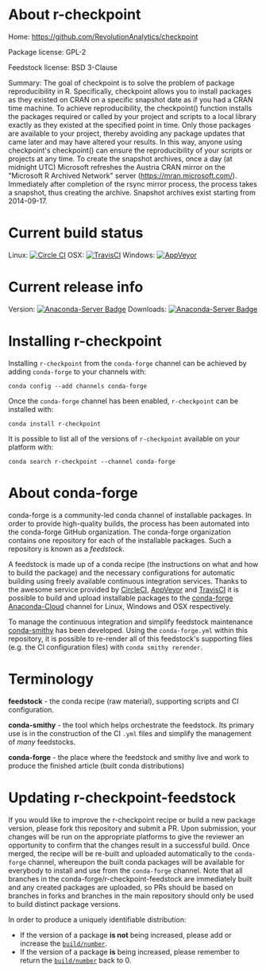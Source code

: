 About r-checkpoint
==================

Home: https://github.com/RevolutionAnalytics/checkpoint

Package license: GPL-2

Feedstock license: BSD 3-Clause

Summary: The goal of checkpoint is to solve the problem of package reproducibility in R. Specifically, checkpoint allows you to install packages as they existed on CRAN on a specific snapshot date as if you had a CRAN time machine. To achieve reproducibility, the checkpoint() function installs the packages required or called by your project and scripts to a local library exactly as they existed at the specified point in time. Only those packages are available to your project, thereby avoiding any package updates that came later and may have altered your results. In this way, anyone using checkpoint's checkpoint() can ensure the reproducibility of your scripts or projects at any time. To create the snapshot archives, once a day (at midnight UTC) Microsoft refreshes the Austria CRAN mirror on the "Microsoft R Archived Network" server (<https://mran.microsoft.com/>). Immediately after completion of the rsync mirror process, the process takes a snapshot, thus creating the archive. Snapshot archives exist starting from 2014-09-17.



Current build status
====================

Linux: [![Circle CI](https://circleci.com/gh/conda-forge/r-checkpoint-feedstock.svg?style=shield)](https://circleci.com/gh/conda-forge/r-checkpoint-feedstock)
OSX: [![TravisCI](https://travis-ci.org/conda-forge/r-checkpoint-feedstock.svg?branch=master)](https://travis-ci.org/conda-forge/r-checkpoint-feedstock)
Windows: [![AppVeyor](https://ci.appveyor.com/api/projects/status/github/conda-forge/r-checkpoint-feedstock?svg=True)](https://ci.appveyor.com/project/conda-forge/r-checkpoint-feedstock/branch/master)

Current release info
====================
Version: [![Anaconda-Server Badge](https://anaconda.org/conda-forge/r-checkpoint/badges/version.svg)](https://anaconda.org/conda-forge/r-checkpoint)
Downloads: [![Anaconda-Server Badge](https://anaconda.org/conda-forge/r-checkpoint/badges/downloads.svg)](https://anaconda.org/conda-forge/r-checkpoint)

Installing r-checkpoint
=======================

Installing `r-checkpoint` from the `conda-forge` channel can be achieved by adding `conda-forge` to your channels with:

```
conda config --add channels conda-forge
```

Once the `conda-forge` channel has been enabled, `r-checkpoint` can be installed with:

```
conda install r-checkpoint
```

It is possible to list all of the versions of `r-checkpoint` available on your platform with:

```
conda search r-checkpoint --channel conda-forge
```


About conda-forge
=================

conda-forge is a community-led conda channel of installable packages.
In order to provide high-quality builds, the process has been automated into the
conda-forge GitHub organization. The conda-forge organization contains one repository
for each of the installable packages. Such a repository is known as a *feedstock*.

A feedstock is made up of a conda recipe (the instructions on what and how to build
the package) and the necessary configurations for automatic building using freely
available continuous integration services. Thanks to the awesome service provided by
[CircleCI](https://circleci.com/), [AppVeyor](http://www.appveyor.com/)
and [TravisCI](https://travis-ci.org/) it is possible to build and upload installable
packages to the [conda-forge](https://anaconda.org/conda-forge)
[Anaconda-Cloud](http://docs.anaconda.org/) channel for Linux, Windows and OSX respectively.

To manage the continuous integration and simplify feedstock maintenance
[conda-smithy](http://github.com/conda-forge/conda-smithy) has been developed.
Using the ``conda-forge.yml`` within this repository, it is possible to re-render all of
this feedstock's supporting files (e.g. the CI configuration files) with ``conda smithy rerender``.


Terminology
===========

**feedstock** - the conda recipe (raw material), supporting scripts and CI configuration.

**conda-smithy** - the tool which helps orchestrate the feedstock.
                   Its primary use is in the construction of the CI ``.yml`` files
                   and simplify the management of *many* feedstocks.

**conda-forge** - the place where the feedstock and smithy live and work to
                  produce the finished article (built conda distributions)


Updating r-checkpoint-feedstock
===============================

If you would like to improve the r-checkpoint recipe or build a new
package version, please fork this repository and submit a PR. Upon submission,
your changes will be run on the appropriate platforms to give the reviewer an
opportunity to confirm that the changes result in a successful build. Once
merged, the recipe will be re-built and uploaded automatically to the
`conda-forge` channel, whereupon the built conda packages will be available for
everybody to install and use from the `conda-forge` channel.
Note that all branches in the conda-forge/r-checkpoint-feedstock are
immediately built and any created packages are uploaded, so PRs should be based
on branches in forks and branches in the main repository should only be used to
build distinct package versions.

In order to produce a uniquely identifiable distribution:
 * If the version of a package **is not** being increased, please add or increase
   the [``build/number``](http://conda.pydata.org/docs/building/meta-yaml.html#build-number-and-string).
 * If the version of a package **is** being increased, please remember to return
   the [``build/number``](http://conda.pydata.org/docs/building/meta-yaml.html#build-number-and-string)
   back to 0.
